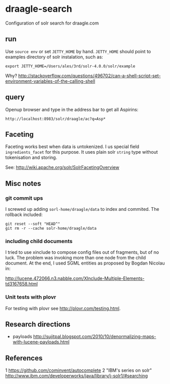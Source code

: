 draagle-search
==============

Configuration of solr search for draagle.com

## run

Use `source env` or set `JETTY_HOME` by hand. `JETTY_HOME` should point to examples directory
of solr instalation, such as:

    export JETTY_HOME=/Users/ales/3rd/solr-4.0.0/solr/example

Why? http://stackoverflow.com/questions/496702/can-a-shell-script-set-environment-variables-of-the-calling-shell

## query

Openup browser and type in the address bar to get all Aspirins:

    http://localhost:8983/solr/draagle/ac?q=Asp*



## Faceting

Faceting works best when data is untokenized. I us special field `ingredients_facet` for this
purpose. It uses plain solr `string` type without tokenisation and storing.

See: http://wiki.apache.org/solr/SolrFacetingOverview

## Misc notes

### git commit ups
I screwed up adding `sorl-home/draagle/data` to index and commited. The rollback included:

    git reset --soft "HEAD^"
    git rm -r --cache solr-home/draagle/data

### including child documents
I tried to use xinclude to compose config files out of fragments, but of no luck. The problem was
invoking more than one node from the child document. At the end, I used SGML entities as
proposed by Bogdan Nicolau in:

http://lucene.472066.n3.nabble.com/XInclude-Multiple-Elements-td3167658.html

### Unit tests with plovr

For testing with plovr see http://plovr.com/testing.html.

## Research directions

  * payloads http://sujitpal.blogspot.com/2010/10/denormalizing-maps-with-lucene-payloads.html  


## References

  1 https://github.com/cominvent/autocomplete
  2 "IBM's series on solr" http://www.ibm.com/developerworks/java/library/j-solr1/#searching
